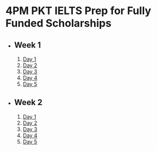 # 4PM PKT IELTS Prep for Fully Funded Scholarships

- ## Week 1

   1. [Day 1](https://www.facebook.com/iCodeguru/videos/1309003363623961)
   2. [Day 2](https://www.facebook.com/iCodeguru/videos/630015736152605)
   3. [Day 3](https://www.facebook.com/iCodeguru/videos/482071381599490)
   4. [Day 4](https://www.facebook.com/iCodeguru/videos/1335766634440710)
   5. [Day 5](https://www.facebook.com/iCodeguru/videos/574667298774476)

- ## Week 2

   1. [Day 1](https://www.facebook.com/iCodeguru/videos/592044903543638)
   2. [Day 2](https://www.facebook.com/iCodeguru/videos/3264088327100557)
   3. [Day 3](https://www.facebook.com/iCodeguru/videos/3020824674758446)
   4. [Day 4](https://www.facebook.com/iCodeguru/videos/601023082876774)
   5. [Day 5](https://www.facebook.com/iCodeguru/videos/2046866172443475)

<!-- - ## Week 3

   1. [Day 1](https://www.facebook.com/iCodeguru/videos/583527191123193)
   2. [Day 2](https://www.facebook.com/iCodeguru/videos/1810107516455717)
   3. [Day 3](https://www.facebook.com/iCodeguru/videos/956384506460560)
   4. [Day 4](https://www.facebook.com/iCodeguru/videos/1601873357091343)
   5. [Day 5]() -->

<!-- - ## Week 

   1. [Day 1]()
   2. [Day 2]()
   3. [Day 3]()
   4. [Day 4]()
   5. [Day 5]() -->